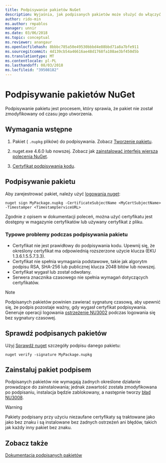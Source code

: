 ```yaml
---
title: Podpisywanie pakietów NuGet
description: Wyjaśnia, jak podpisanych pakietów może służyć do włączyć weryfikację zawartości integralności.
author: rido-min
ms.author: rmpablos
manager: unnir
ms.date: 03/06/2018
ms.topic: conceptual
ms.reviewer: anangaur
ms.openlocfilehash: 8bbbc785a50e49530bbbd4e88bbd71a8a7bfe911
ms.sourcegitcommit: 4d139cb54a46616ae48d1768fa108ae3bf450d5b
ms.translationtype: MT
ms.contentlocale: pl-PL
ms.lasthandoff: 08/03/2018
ms.locfileid: "39508182"
---
```

# <a name="signing-nuget-packages"></a>Podpisywanie pakietów NuGet

Podpisywanie pakietu jest procesem, który sprawia, że pakiet nie został zmodyfikowany od czasu jego utworzenia.

## <a name="prerequisites"></a>Wymagania wstępne

1. Pakiet ( `.nupkg` plików) do podpisywania. Zobacz [Tworzenie pakietu](creating-a-package.md).

1. nuget.exe 4.6.0 lub nowszej. Zobacz jak [zainstalować interfejs wiersza polecenia NuGet](../install-nuget-client-tools.md#nugetexe-cli).

1. [Certyfikat podpisywania kodu](../reference/signed-packages-reference.md#get-a-code-signing-certificate).

## <a name="sign-a-package"></a>Podpisywanie pakietu

Aby zarejestrować pakiet, należy użyć [logowania nuget](../tools/cli-ref-sign.md):

```cli
nuget sign MyPackage.nupkg -CertificateSubjectName <MyCertSubjectName> -Timestamper <TimestampServiceURL>
```

Zgodnie z opisem w dokumentacji poleceń, można użyć certyfikatu jest dostępny w magazynie certyfikatów lub używany certyfikat z pliku.

### <a name="common-problems-when-signing-a-package"></a>Typowe problemy podczas podpisywania pakietu

- Certyfikat nie jest prawidłowy do podpisywania kodu. Upewnij się, że określony certyfikat ma odpowiednią rozszerzone użycie klucza (EKU 1.3.6.1.5.5.7.3.3).
- Certyfikat nie spełnia wymagania podstawowe, takie jak algorytm podpisu RSA, SHA-256 lub publicznej klucza 2048 bitów lub nowszej.
- Certyfikat wygasł lub został odwołany.
- Serwera znacznika czasowego nie spełnia wymagań dotyczących certyfikatów.

> [!Note]
> Podpisanych pakietów powinien zawierać sygnaturę czasową, aby upewnić się, że podpis pozostaje ważny, gdy wygasł certyfikat podpisywania. Generuje operacji logowania [ostrzeżenie NU3002](../reference/errors-and-warnings/NU3002.md) podczas logowania się bez sygnatury czasowej.

## <a name="verify-a-signed-package"></a>Sprawdź podpisanych pakietów

Użyj [Sprawdź nuget](../tools/cli-ref-verify.md) szczegóły podpisu danego pakietu:

```cli
nuget verify -signature MyPackage.nupkg
```

## <a name="install-a-signed-package"></a>Zainstaluj pakiet podpisem

Podpisanych pakietów nie wymagają żadnych określone działanie prowadzące do zainstalowania; jednak zawartość została zmodyfikowana po podpisaniu, instalacja będzie zablokowany, a następnie tworzy [błąd NU3008](../reference/errors-and-warnings/NU3008.md).

> [!Warning]
> Pakiety podpisany przy użyciu niezaufane certyfikaty są traktowane jako jako bez znaku i są instalowane bez żadnych ostrzeżeń ani błędów, takich jak każdy inny pakiet bez znaku.

## <a name="see-also"></a>Zobacz także

[Dokumentacja podpisanych pakietów](../reference/Signed-Packages-Reference.md)
